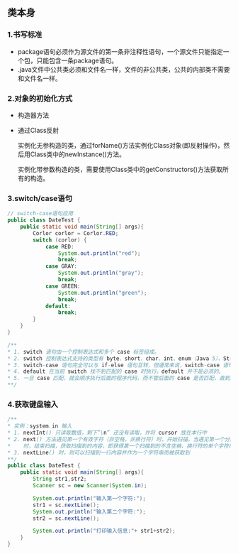 ## 类本身

### 1.书写标准

- package语句必须作为源文件的第一条非注释性语句，一个源文件只能指定一个包，只能包含一条package语句。
- .java文件中公共类必须和文件名一样，文件的非公共类，公共的内部类不需要和文件名一样。

### 2.对象的初始化方式

- 构造器方法

- 通过Class反射

  实例化无参构造的类，通过forName()方法实例化Class对象(即反射操作)，然后用Class类中的newInstance()方法。

  实例化带参数构造的类，需要使用Class类中的getConstructors()方法获取所有的构造。

### 3.switch/case语句

```java
// switch-case语句应用
public class DateTest {
    public static void main(String[] args){
        Corlor corlor = Corlor.RED;
        switch (corlor) {
            case RED:
                System.out.println("red");
                break;
            case GRAY:
                System.out.println("gray");
                break;
            case GREEN:
                System.out.println("green");
                break;
            default:
                break;
        }
    }
}

/**
* 1. switch 语句由一个控制表达式和多个 case 标签组成。
* 2. switch 控制表达式支持的类型有 byte、short、char、int、enum（Java 5）、String(Java 7)。
* 3. switch-case 语句完全可以与 if-else 语句互转，但通常来说，switch-case 语句执行效率要高。
* 4. default 在当前 switch 找不到匹配的 case 时执行。default 并不是必须的。
* 5. 一旦 case 匹配，就会顺序执行后面的程序代码，而不管后面的 case 是否匹配，直到遇见 break。
**/
```

### 4.获取键盘输入

```java
/**
* 实例：system.in 输入
* 1. nextInt() 只读取数值，剩下”\n” 还没有读取，并将 cursor 放在本行中
* 2. next() 方法遇见第一个有效字符（非空格，非换行符）时，开始扫描，当遇见第一个分隔符或结束符 (空格或换行符) 
*    时，结束扫描，获取扫描到的内容，即获得第一个扫描到的不含空格、换行符的单个字符串。
* 3. nextLine() 时，则可以扫描到一行内容并作为一个字符串而被获取到
**/
public class DateTest {
    public static void main(String[] args){
        String str1,str2;
        Scanner sc = new Scanner(System.in);

        System.out.println("输入第一个字符:");
        str1 = sc.nextLine();
        System.out.println("输入第二个字符:");
        str2 = sc.nextLine();

        System.out.println("打印输入信息:"+ str1+str2);
    }
}
```

